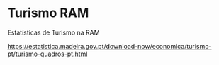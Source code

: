 # Turismo RAM
Estatísticas de Turismo na RAM


https://estatistica.madeira.gov.pt/download-now/economica/turismo-pt/turismo-quadros-pt.html